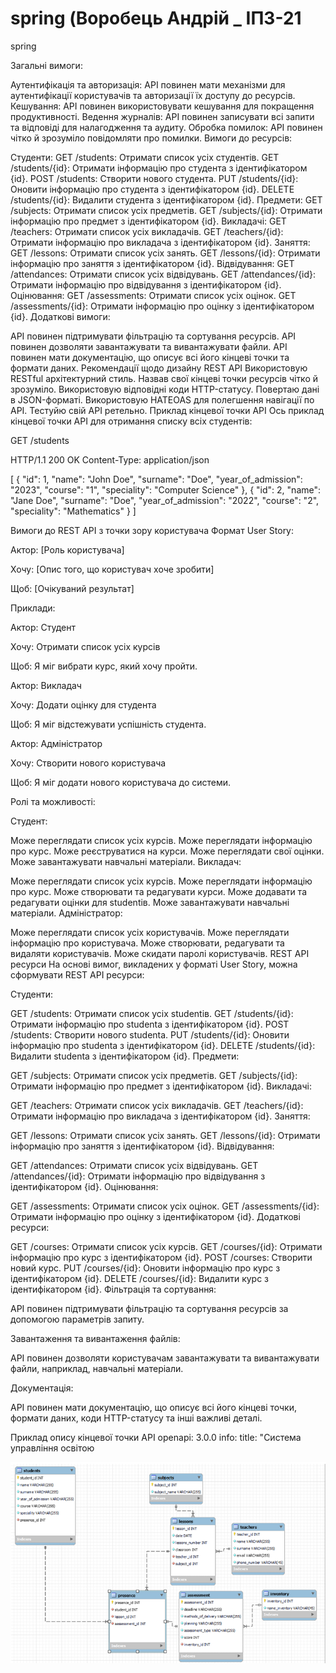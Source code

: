 # spring (Воробець Андрій _ ІПЗ-21
spring

Загальні вимоги:

Аутентифікація та авторизація: API повинен мати механізми для аутентифікації користувачів та авторизації їх доступу до ресурсів.
Кешування: API повинен використовувати кешування для покращення продуктивності.
Ведення журналів: API повинен записувати всі запити та відповіді для налагодження та аудиту.
Обробка помилок: API повинен чітко й зрозуміло повідомляти про помилки.
Вимоги до ресурсів:

Студенти:
GET /students: Отримати список усіх студентів.
GET /students/{id}: Отримати інформацію про студента з ідентифікатором {id}.
POST /students: Створити нового студента.
PUT /students/{id}: Оновити інформацію про студента з ідентифікатором {id}.
DELETE /students/{id}: Видалити студента з ідентифікатором {id}.
Предмети:
GET /subjects: Отримати список усіх предметів.
GET /subjects/{id}: Отримати інформацію про предмет з ідентифікатором {id}.
Викладачі:
GET /teachers: Отримати список усіх викладачів.
GET /teachers/{id}: Отримати інформацію про викладача з ідентифікатором {id}.
Заняття:
GET /lessons: Отримати список усіх занять.
GET /lessons/{id}: Отримати інформацію про заняття з ідентифікатором {id}.
Відвідування:
GET /attendances: Отримати список усіх відвідувань.
GET /attendances/{id}: Отримати інформацію про відвідування з ідентифікатором {id}.
Оцінювання:
GET /assessments: Отримати список усіх оцінок.
GET /assessments/{id}: Отримати інформацію про оцінку з ідентифікатором {id}.
Додаткові вимоги:

API повинен підтримувати фільтрацію та сортування ресурсів.
API повинен дозволяти завантажувати та вивантажувати файли.
API повинен мати документацію, що описує всі його кінцеві точки та формати даних.
Рекомендації щодо дизайну REST API
Використовую RESTful архітектурний стиль.
Назвав свої кінцеві точки ресурсів чітко й зрозуміло.
Використовую відповідні коди HTTP-статусу.
Повертаю дані в JSON-форматі.
Використовую HATEOAS для полегшення навігації по API.
Тестуйю свій API ретельно.
Приклад кінцевої точки API
Ось приклад кінцевої точки API для отримання списку всіх студентів:

GET /students

HTTP/1.1 200 OK
Content-Type: application/json

[
  {
    "id": 1,
    "name": "John Doe",
    "surname": "Doe",
    "year_of_admission": "2023",
    "course": "1",
    "speciality": "Computer Science"
  },
  {
    "id": 2,
    "name": "Jane Doe",
    "surname": "Doe",
    "year_of_admission": "2022",
    "course": "2",
    "speciality": "Mathematics"
  }
]   

Вимоги до REST API з точки зору користувача
Формат User Story:

Актор: [Роль користувача]

Хочу: [Опис того, що користувач хоче зробити]

Щоб: [Очікуваний результат]

Приклади:

Актор: Студент

Хочу: Отримати список усіх курсів

Щоб: Я міг вибрати курс, який хочу пройти.

Актор: Викладач

Хочу: Додати оцінку для студента

Щоб: Я міг відстежувати успішність студента.

Актор: Адміністратор

Хочу: Створити нового користувача

Щоб: Я міг додати нового користувача до системи.

Ролі та можливості:

Студент:

Може переглядати список усіх курсів.
Може переглядати інформацію про курс.
Може реєструватися на курси.
Може переглядати свої оцінки.
Може завантажувати навчальні матеріали.
Викладач:

Може переглядати список усіх курсів.
Може переглядати інформацію про курс.
Може створювати та редагувати курси.
Може додавати та редагувати оцінки для studentів.
Може завантажувати навчальні матеріали.
Адміністратор:

Може переглядати список усіх користувачів.
Може переглядати інформацію про користувача.
Може створювати, редагувати та видаляти користувачів.
Може скидати паролі користувачів.
REST API ресурси
На основі вимог, викладених у форматі User Story, можна сформувати REST API ресурси:

Студенти:

GET /students: Отримати список усіх studentів.
GET /students/{id}: Отримати інформацію про studentа з ідентифікатором {id}.
POST /students: Створити нового studentа.
PUT /students/{id}: Оновити інформацію про studentа з ідентифікатором {id}.
DELETE /students/{id}: Видалити studentа з ідентифікатором {id}.
Предмети:

GET /subjects: Отримати список усіх предметів.
GET /subjects/{id}: Отримати інформацію про предмет з ідентифікатором {id}.
Викладачі:

GET /teachers: Отримати список усіх викладачів.
GET /teachers/{id}: Отримати інформацію про викладача з ідентифікатором {id}.
Заняття:

GET /lessons: Отримати список усіх занять.
GET /lessons/{id}: Отримати інформацію про заняття з ідентифікатором {id}.
Відвідування:

GET /attendances: Отримати список усіх відвідувань.
GET /attendances/{id}: Отримати інформацію про відвідування з ідентифікатором {id}.
Оцінювання:

GET /assessments: Отримати список усіх оцінок.
GET /assessments/{id}: Отримати інформацію про оцінку з ідентифікатором {id}.
Додаткові ресурси:

GET /courses: Отримати список усіх курсів.
GET /courses/{id}: Отримати інформацію про курс з ідентифікатором {id}.
POST /courses: Створити новий курс.
PUT /courses/{id}: Оновити інформацію про курс з ідентифікатором {id}.
DELETE /courses/{id}: Видалити курс з ідентифікатором {id}.
Фільтрація та сортування:

API повинен підтримувати фільтрацію та сортування ресурсів за допомогою параметрів запиту.

Завантаження та вивантаження файлів:

API повинен дозволяти користувачам завантажувати та вивантажувати файли, наприклад, навчальні матеріали.

Документація:

API повинен мати документацію, що описує всі його кінцеві точки, формати даних, коди HTTP-статусу та інші важливі деталі.

Приклад опису кінцевої точки API 
openapi: 3.0.0
info:
  title: "Система управління освітою

![Схема](scheme.png)
